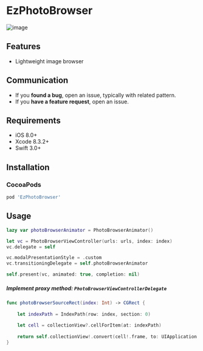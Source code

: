 # EzPhotoBrowser

![image](https://github.com/570262616/EzPhotoBrowser/blob/master/Untitled.gif)

## Features
* Lightweight image browser

## Communication
* If you **found a bug**, open an issue, typically with related pattern.
* If you **have a feature request**, open an issue.

## Requirements

- iOS 8.0+
- Xcode 8.3.2+
- Swift 3.0+

## Installation
### CocoaPods
```ruby
pod 'EzPhotoBrowser'
```

## Usage

```swift
lazy var photoBrowserAnimator = PhotoBrowserAnimator()
```

```swift
let vc = PhotoBrowserViewController(urls: urls, index: index)
vc.delegate = self

vc.modalPresentationStyle = .custom
vc.transitioningDelegate = self.photoBrowserAnimator

self.present(vc, animated: true, completion: nil)
```

##### Implement proxy method: `PhotoBrowserViewControllerDelegate`

```swift
func photoBrowserSourceRect(index: Int) -> CGRect {
        
	let indexPath = IndexPath(row: index, section: 0)
        
	let cell = collectionView?.cellForItem(at: indexPath)
        
	return self.collectionView!.convert(cell!.frame, to: UIApplication.shared.keyWindow!)
}
```

